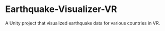 # Earthquake-Visualizer-VR
A Unity project that visualized earthquake data for various countries in VR.
